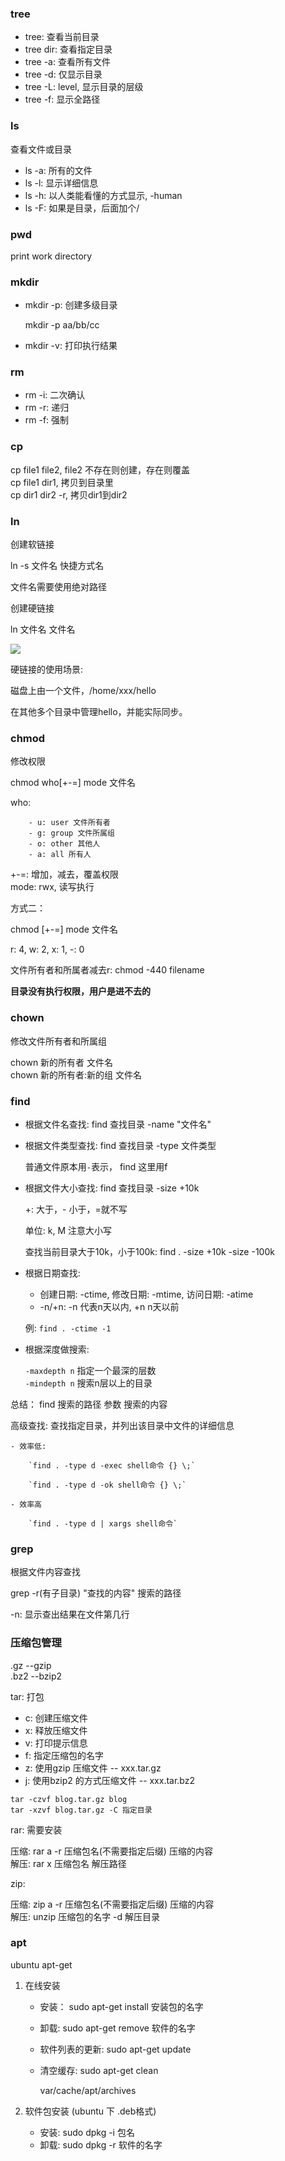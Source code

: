 

### tree

- tree: 查看当前目录
- tree dir: 查看指定目录
- tree -a: 查看所有文件
- tree -d: 仅显示目录
- tree -L: level, 显示目录的层级
- tree -f: 显示全路径


### ls

查看文件或目录

- ls -a: 所有的文件
- ls -l: 显示详细信息
- ls -h: 以人类能看懂的方式显示, -human
- ls -F: 如果是目录，后面加个/



### pwd

print work directory


### mkdir

- mkdir -p: 创建多级目录

    mkdir -p aa/bb/cc

- mkdir -v: 打印执行结果


### rm

- rm -i: 二次确认
- rm -r: 递归
- rm -f: 强制

### cp

cp file1 file2,  file2 不存在则创建，存在则覆盖   
cp file1 dir1, 拷贝到目录里    
cp dir1 dir2 -r, 拷贝dir1到dir2   


### ln

创建软链接

ln -s 文件名  快捷方式名

文件名需要使用绝对路径


创建硬链接

ln 文件名 文件名

<img src="./images/file_link.png">


硬链接的使用场景:

磁盘上由一个文件，/home/xxx/hello

在其他多个目录中管理hello，并能实际同步。

### chmod

修改权限

chmod who[+-=] mode 文件名

who:
```
    - u: user 文件所有者
    - g: group 文件所属组
    - o: other 其他人
    - a: all 所有人
```
+-=:  增加，减去，覆盖权限   
mode: rwx, 读写执行


方式二：

chmod [+-=] mode 文件名

r: 4, w: 2, x: 1, -: 0

文件所有者和所属者减去r:  chmod -440 filename

**目录没有执行权限，用户是进不去的**

### chown

修改文件所有者和所属组

chown 新的所有者 文件名   
chown 新的所有者:新的组 文件名


### find

- 根据文件名查找: find 查找目录 -name "文件名"
- 根据文件类型查找: find 查找目录 -type 文件类型

    普通文件原本用`-`表示， find 这里用f

- 根据文件大小查找: find 查找目录 -size +10k
    
    +: 大于，- 小于，=就不写

    单位: k, M 注意大小写

    查找当前目录大于10k，小于100k: find . -size +10k -size -100k

- 根据日期查找: 

    - 创建日期: -ctime, 修改日期: -mtime, 访问日期: -atime
    - -n/+n:  -n 代表n天以内, +n n天以前

    例: `find . -ctime -1`

- 根据深度做搜索:

    `-maxdepth n` 指定一个最深的层数   
    `-mindepth n` 搜索n层以上的目录


总结： find 搜索的路径 参数 搜索的内容


高级查找: 查找指定目录，并列出该目录中文件的详细信息

    - 效率低: 

        `find . -type d -exec shell命令 {} \;`

        `find . -type d -ok shell命令 {} \;`

    - 效率高

        `find . -type d | xargs shell命令`
    


### grep

根据文件内容查找
    
grep -r(有子目录) "查找的内容" 搜索的路径

-n: 显示查出结果在文件第几行



### 压缩包管理

.gz      --gzip   
.bz2     --bzip2

tar: 打包

- c: 创建压缩文件
- x: 释放压缩文件
- v: 打印提示信息
- f: 指定压缩包的名字
- z: 使用gzip 压缩文件   -- xxx.tar.gz
- j: 使用bzip2 的方式压缩文件  -- xxx.tar.bz2

`tar -czvf blog.tar.gz blog`   
`tar -xzvf blog.tar.gz -C 指定目录`

rar: 需要安装

压缩: rar a -r 压缩包名(不需要指定后缀) 压缩的内容   
解压: rar x 压缩包名 解压路径  

zip:

压缩: zip a -r 压缩包名(不需要指定后缀) 压缩的内容   
解压: unzip 压缩包的名字 -d 解压目录   


### apt

ubuntu apt-get

1. 在线安装

    - 安装： sudo apt-get install 安装包的名字
    - 卸载: sudo apt-get remove 软件的名字
    - 软件列表的更新: sudo apt-get update
    - 清空缓存: sudo apt-get clean
        
        var/cache/apt/archives

2. 软件包安装 (ubuntu 下 .deb格式)

    - 安装: sudo dpkg -i 包名
    - 卸载: sudo dpkg -r 软件的名字




    







